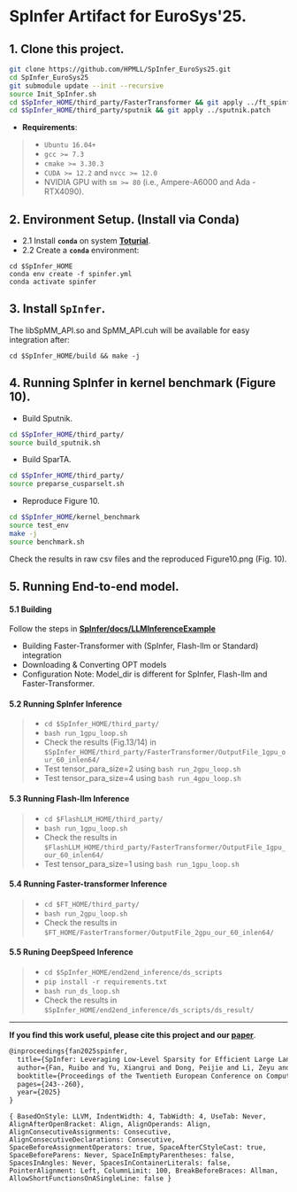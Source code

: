 # SpInfer Artifact for EuroSys'25.

## 1. Clone this project.
```bash
git clone https://github.com/HPMLL/SpInfer_EuroSys25.git
cd SpInfer_EuroSys25
git submodule update --init --recursive
source Init_SpInfer.sh
cd $SpInfer_HOME/third_party/FasterTransformer && git apply ../ft_spinfer.patch
cd $SpInfer_HOME/third_party/sputnik && git apply ../sputnik.patch
```

+ **Requirements**: 
> + `Ubuntu 16.04+`
> + `gcc >= 7.3`
> + `cmake >= 3.30.3`
> + `CUDA >= 12.2` and `nvcc >= 12.0`
> + NVIDIA GPU with `sm >= 80` (i.e., Ampere-A6000 and  Ada -RTX4090).

## 2. Environment Setup. (Install via Conda)
+ 2.1 Install **`conda`** on system **[Toturial](https://docs.anaconda.com/miniconda/)**.
+ 2.2 Create a **`conda`** environment: 
```
cd $SpInfer_HOME
conda env create -f spinfer.yml
conda activate spinfer
```

## 3. Install **`SpInfer`**.
The libSpMM_API.so and SpMM_API.cuh will be available for easy integration after:
```
cd $SpInfer_HOME/build && make -j
```

## 4. Running **SpInfer** in kernel benchmark (Figure 10).
- Build Sputnik.

```bash
cd $SpInfer_HOME/third_party/
source build_sputnik.sh
```

- Build SparTA.

```bash
cd $SpInfer_HOME/third_party/
source preparse_cusparselt.sh
```

- Reproduce Figure 10.

```bash
cd $SpInfer_HOME/kernel_benchmark
source test_env
make -j
source benchmark.sh
```

Check the results in raw csv files and the reproduced Figure10.png (Fig. 10).

## 5. Running End-to-end model.
#### 5.1 Building
Follow the steps in **[SpInfer/docs/LLMInferenceExample](https://github.com/HPMLL/SpInfer_EuroSys25/blob/main/docs/LLMInferenceExample.md#llm-inference-example)**
+ Building Faster-Transformer with (SpInfer, Flash-llm or Standard) integration
+ Downloading & Converting OPT models
+ Configuration
Note: Model_dir is different for SpInfer, Flash-llm and Faster-Transformer.
#### 5.2 Running **SpInfer** Inference
> + `cd $SpInfer_HOME/third_party/`
> + `bash run_1gpu_loop.sh`
> + Check the results (Fig.13/14) in `$SpInfer_HOME/third_party/FasterTransformer/OutputFile_1gpu_our_60_inlen64/`
> + Test tensor_para_size=2 using `bash run_2gpu_loop.sh`
> + Test tensor_para_size=4 using `bash run_4gpu_loop.sh`
#### 5.3 Running **Flash-llm** Inference
> + `cd $FlashLLM_HOME/third_party/`
> + `bash run_1gpu_loop.sh`
> + Check the results in `$FlashLLM_HOME/third_party/FasterTransformer/OutputFile_1gpu_our_60_inlen64/`
> + Test tensor_para_size=1 using `bash run_1gpu_loop.sh`
#### 5.4 Running **Faster-transformer** Inference
> + `cd $FT_HOME/third_party/`
> + `bash run_2gpu_loop.sh`
> + Check the results in `$FT_HOME/FasterTransformer/OutputFile_2gpu_our_60_inlen64/`
#### 5.5 Runing **DeepSpeed** Inference
> + `cd $SpInfer_HOME/end2end_inference/ds_scripts`
> + `pip install -r requirements.txt`
> + `bash run_ds_loop.sh`
> + Check the results in `$SpInfer_HOME/end2end_inference/ds_scripts/ds_result/`

---

**If you find this work useful, please cite this project and our [paper](https://dl.acm.org/doi/10.1145/3689031.3717481)**.

  ```tex
  @inproceedings{fan2025spinfer,
    title={SpInfer: Leveraging Low-Level Sparsity for Efficient Large Language Model Inference on GPUs},
    author={Fan, Ruibo and Yu, Xiangrui and Dong, Peijie and Li, Zeyu and Gong, Gu and Wang, Qiang and Wang, Wei and Chu, Xiaowen},
    booktitle={Proceedings of the Twentieth European Conference on Computer Systems},
    pages={243--260},
    year={2025}
  }
  ```

```
{ BasedOnStyle: LLVM, IndentWidth: 4, TabWidth: 4, UseTab: Never, AlignAfterOpenBracket: Align, AlignOperands: Align, AlignConsecutiveAssignments: Consecutive, AlignConsecutiveDeclarations: Consecutive, SpaceBeforeAssignmentOperators: true, SpaceAfterCStyleCast: true, SpaceBeforeParens: Never, SpaceInEmptyParentheses: false, SpacesInAngles: Never, SpacesInContainerLiterals: false, PointerAlignment: Left, ColumnLimit: 100, BreakBeforeBraces: Allman, AllowShortFunctionsOnASingleLine: false }
```
